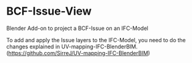 # BCF-Issue-View
Blender Add-on to project a BCF-Issue on an IFC-Model

To add and apply the Issue layers to the IFC-Model, you need to do the changes explained in UV-mapping-IFC-BlenderBIM.
(https://github.com/SirreJ/UV-mapping-IFC-BlenderBIM)


